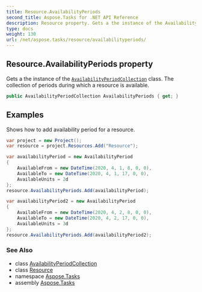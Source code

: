 ```yaml
---
title: Resource.AvailabilityPeriods
second_title: Aspose.Tasks for .NET API Reference
description: Resource property. Gets a the instance of the AvailabilityPeriodCollection class. The collection of periods during which a resource is available
type: docs
weight: 130
url: /net/aspose.tasks/resource/availabilityperiods/
---
```

## Resource.AvailabilityPeriods property

Gets a the instance of the [`AvailabilityPeriodCollection`](../../availabilityperiodcollection/) class. The collection of periods during which a resource is available.

```csharp
public AvailabilityPeriodCollection AvailabilityPeriods { get; }
```

## Examples

Shows how to add availability period for a resource.

```csharp
var project = new Project();
var resource = project.Resources.Add("Resource");

var availabilityPeriod = new AvailabilityPeriod
{
    AvailableFrom = new DateTime(2020, 4, 1, 8, 0, 0),
    AvailableTo = new DateTime(2020, 4, 1, 17, 0, 0),
    AvailableUnits = 2d
};
resource.AvailabilityPeriods.Add(availabilityPeriod);

var availabilityPeriod2 = new AvailabilityPeriod
{
    AvailableFrom = new DateTime(2020, 4, 2, 8, 0, 0),
    AvailableTo = new DateTime(2020, 4, 2, 17, 0, 0),
    AvailableUnits = 3d
};
resource.AvailabilityPeriods.Add(availabilityPeriod2);
```

### See Also

* class [AvailabilityPeriodCollection](../../availabilityperiodcollection/)
* class [Resource](../)
* namespace [Aspose.Tasks](../../resource/)
* assembly [Aspose.Tasks](../../../)


